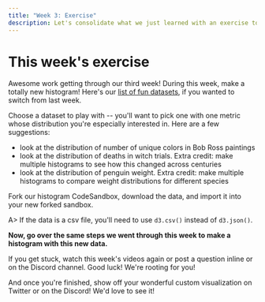 ```yaml
---
title: "Week 3: Exercise"
description: Let's consolidate what we just learned with an exercise to play with this week.
---
```


# This week's exercise

Awesome work getting through our third week! During this week, make a totally new histogram! Here's our [list of fun datasets](/courses/fullstack-d3-masterclass/datasets), if you wanted to switch from last week.

Choose a dataset to play with -- you'll want to pick one with one metric whose distribution you're especially interested in. Here are a few suggestions:

- look at the distribution of number of unique colors in Bob Ross paintings
- look at the distribution of deaths in witch trials. Extra credit: make multiple histograms to see how this changed across centuries
- look at the distribution of penguin weight. Extra credit: make multiple histograms to compare weight distributions for different species

Fork our histogram CodeSandbox, download the data, and import it into your new forked sandbox.

A> If the data is a csv file, you'll need to use `d3.csv()` instead of `d3.json()`.

**Now, go over the same steps we went through this week to make a histogram with this new data.**

If you get stuck, watch this week's videos again or post a question inline or on the Discord channel. Good luck! We're rooting for you!

And once you're finished, show off your wonderful custom visualization on Twitter or on the Discord! We'd love to see it!